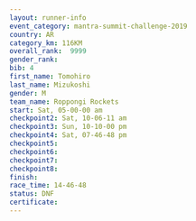 ```yaml
---
layout: runner-info 
event_category: mantra-summit-challenge-2019 
country: AR
category_km: 116KM
overall_rank:  9999
gender_rank: 
bib: 4
first_name: Tomohiro
last_name: Mizukoshi
gender: M
team_name: Roppongi Rockets
start: Sat, 05-00-00 am
checkpoint2: Sat, 10-06-11 am
checkpoint3: Sun, 10-10-00 pm
checkpoint4: Sat, 07-46-48 pm
checkpoint5: 
checkpoint6: 
checkpoint7: 
checkpoint8: 
finish: 
race_time: 14-46-48
status: DNF
certificate: 
---
```

